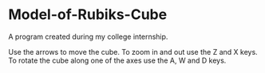 # Model-of-Rubiks-Cube
A program created during my college internship.

Use the arrows to move the cube.
To zoom in and out use the Z and X keys.
To rotate the cube along one of the axes use the A, W and D keys.
